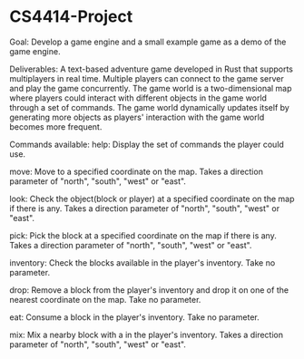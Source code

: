 CS4414-Project 
=============
Goal: Develop a game engine and a small example game as a demo of the game engine. 


Deliverables: A text-based adventure game developed in Rust that supports multiplayers in real time. Multiple players can connect to the game server and play the game concurrently. The game world is a two-dimensional map where players could interact with different objects in the game world through a set of commands. The game world dynamically updates itself by generating more objects as players' interaction with the game world becomes more frequent. 


Commands available:
help: Display the set of commands the player could use.

move: Move to a specified coordinate on the map. Takes a direction parameter of "north", "south", "west" or "east".

look: Check the object(block or player) at a specified coordinate on the map if there is any. Takes a direction parameter of "north", "south", "west" or "east".

pick: Pick the block at a specified coordinate on the map if there is any. Takes a direction parameter of "north", "south", "west" or "east".

inventory: Check the blocks available in the player's inventory. Take no parameter.

drop: Remove a block from the player's inventory and drop it on one of the nearest coordinate on the map. Take no parameter.

eat: Consume a block in the player's inventory. Take no parameter. 

mix: Mix a nearby block with a in the player's inventory. Takes a direction parameter of "north", "south", "west" or "east".



